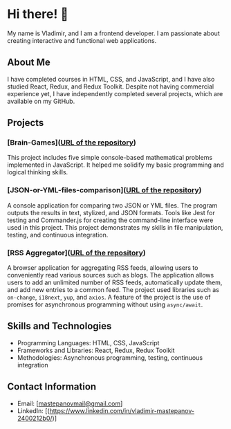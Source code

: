 # Hi there! 👋

My name is Vladimir, and I am a frontend developer. I am passionate about creating interactive and functional web applications.

## About Me

I have completed courses in HTML, CSS, and JavaScript, and I have also studied React, Redux, and Redux Toolkit. Despite not having commercial experience yet, I have independently completed several projects, which are available on my GitHub.

## Projects

### [Brain-Games]([URL of the repository](https://github.com/VladimirMastepanov/Brain-Games.git))
This project includes five simple console-based mathematical problems implemented in JavaScript. It helped me solidify my basic programming and logical thinking skills.

### [JSON-or-YML-files-comparison]([URL of the repository](https://github.com/VladimirMastepanov/JSON-or-YML-files-comparison.git))
A console application for comparing two JSON or YML files. The program outputs the results in text, stylized, and JSON formats. Tools like Jest for testing and Commander.js for creating the command-line interface were used in this project. This project demonstrates my skills in file manipulation, testing, and continuous integration.

### [RSS Aggregator]([URL of the repository](https://github.com/VladimirMastepanov/RSS-Aggregator.git))
A browser application for aggregating RSS feeds, allowing users to conveniently read various sources such as blogs. The application allows users to add an unlimited number of RSS feeds, automatically update them, and add new entries to a common feed. The project used libraries such as `on-change`, `i18next`, `yup`, and `axios`. A feature of the project is the use of promises for asynchronous programming without using `async/await`.

## Skills and Technologies

- Programming Languages: HTML, CSS, JavaScript
- Frameworks and Libraries: React, Redux, Redux Toolkit
- Methodologies: Asynchronous programming, testing, continuous integration

## Contact Information

- Email: [mastepanovmail@gmail.com]
- LinkedIn: [(https://www.linkedin.com/in/vladimir-mastepanov-2400212b0/)]

